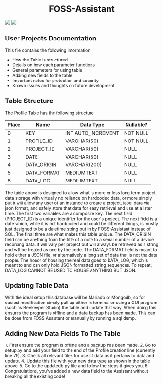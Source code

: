 <h1 align="center">FOSS-Assistant</h1>

<p>
  <a href="https://discord.gg/Pvy2HgGE9r">
    <img src="https://img.shields.io/discord/806142446094385153?color=7489d5&logo=discord&logoColor=ffffff" />
  </a>
  <img src="https://img.shields.io/static/v1?label=Status&message=Development&color=blue">
  </a>
</p>

<h2>User Projects Documentation</h2>

This file contains the following information
- How the Table is structured
- Details on how each parameter functions
- General parameters for using table
- Adding new fields to the table
- Important notes for protection and security
- Known issues and thoughts on future development

<h2>Table Structure</h2>
The Profile Table has the following structure

| Place | Name        | Data Type          |  Nullable?  |
|-------|-------------|--------------------| ------------|
| 0     | KEY         | INT AUTO_INCREMENT | NOT NULL    |
| 1     | PROFILE_ID  | VARCHAR(50)        | NOT NULL    |
| 2     | PROJECT_ID  | VARCHAR(50)        | NULL        |
| 3     | DATE        | VARCHAR(50)        | NULL        |
| 4     | DATA_ORIGIN | VARCHAR(200)       | NULL        |
| 5     | DATA_FORMAT | MEDIUMTEXT         | NULL        |
| 6     | DATA_LOG    | MEDIUMTEXT         | NULL        |

The table above is designed to allow what is more or less long term project data storage
with virtually no reliance on hardcoded data, or more simply put it will allow any user of
an instance to create a project, label data via json format, and safely store that data
for easy retrieval and use at a later time. The first two variables are a composite key. 
The next field (PROJECT_ID) is a unique identifier for the user's project. The next field
is a date which, while it is not hardcoded and could be different things, is mostly just
designed to be a datetime string put in by FOSS-Assistant instead of SQL. The final three are
what makes this table unique. The DATA_ORIGIN field can be anything from the title of a note
to a serial number of a device recording data. It will vary per project but will always be
retrieved as a string and will be treated as one by the code. The DATA_FORMAT field is meant
to hold either a JSON file, or alternatively a long set of data that is not the data proper.
The honor of housing the real data goes to DATA_LOG, which is meant to and can only hold JSON
formatted string sequences. To repeat, DATA_LOG CANNOT BE USED TO HOUSE ANYTHING BUT JSON. 


<h2>Updating Table Data</h2>
With the ideal setup this database will be Mariadb or Mongodb, so for easiest modification
simply pull up either in terminal or using a GUI program (such as Beekeeper Studio) the table
and update that way. When doing this ensures the program is offline and a data backup has been
made. This can be done from FOSS Assistant or manually by running a sql dump.

<h2>Adding New Data Fields To The Table</h2>
1. First ensure the program is offline and a backup has been made. 
2. Go to setup.py and add your field to the end of the Profile creation line (currently line 79).
3. Check all relevant files for use of data as it pertains to data and update.
4. Update this file with your new data type as shown in the table above.
5. Go to the updatedb.py file and follow the steps it gives you.
6. Congratulations, you've added a new data field to the Assistant without breaking all the existing code!